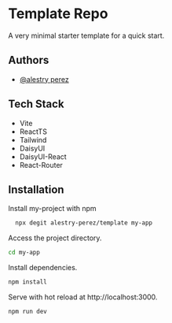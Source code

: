 
# Template Repo

A very minimal starter template for a quick start.

## Authors

- [@alestry perez](https://www.github.com/alestry-perez)


## Tech Stack

- Vite 
- ReactTS
- Tailwind 
- DaisyUI
- DaisyUI-React
- React-Router




## Installation

Install my-project with npm

```bash
  npx degit alestry-perez/template my-app
```

Access the project directory.
```bash
cd my-app
```

Install dependencies.
```bash
npm install
``` 

Serve with hot reload at http://localhost:3000.
```bash
npm run dev
```

    
